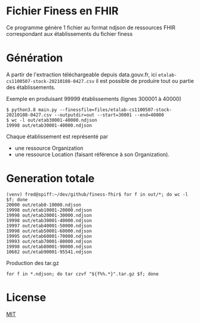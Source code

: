 Fichier Finess en FHIR
===

Ce programme génère 1 fichier au format ndjson de ressources FHIR correspondant aux établissements du fichier finess

# Génération

A partir de l'extraction téléchargeable depuis data.gouv.fr, ici `etalab-cs1100507-stock-20210108-0427.csv` il est possible de produire tout ou partie des établissements.

Exemple en produisant 99999 établissements (lignes 300001 à 40000)


```
$ python3.8 main.py --finessfile=files/etalab-cs1100507-stock-20210108-0427.csv --outputdir=out --start=30001 --end=40000
$ wc -l out/etab30001-40000.ndjson
19998 out/etab30001-40000.ndjson

```

Chaque établissement est représenté par 

- une ressource Organization
- une ressource Location (faisant référence à son Organization).



# Generation totale

```
(venv) fred@spiff:~/dev/github/finess-fhir$ for f in out/*; do wc -l $f; done
20000 out/etab0-10000.ndjson
19998 out/etab10001-20000.ndjson
19998 out/etab20001-30000.ndjson
19998 out/etab30001-40000.ndjson
19997 out/etab40001-50000.ndjson
19998 out/etab50001-60000.ndjson
19995 out/etab60001-70000.ndjson
19993 out/etab70001-80000.ndjson
19998 out/etab80001-90000.ndjson
10682 out/etab90001-95541.ndjson
```

Production des tar.gz
``` 
for f in *.ndjson; do tar czvf "${f%%.*}".tar.gz $f; done
```


# License
[MIT](LICENSE) 
